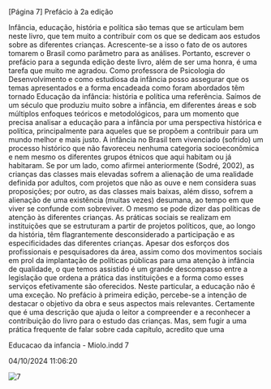 [Página 7]
Prefácio à 2a edição

Infância, educação, história e política são temas que se articulam bem
neste livro, que tem muito a contribuir com os que se dedicam aos
estudos sobre as diferentes crianças. Acrescente-se a isso o fato de os
autores tomarem o Brasil como parâmetro para as análises. Portanto,
escrever o prefácio para a segunda edição deste livro, além de ser uma
honra, é uma tarefa que muito me agradou. Como professora de Psicologia do Desenvolvimento e como estudiosa da infância posso assegurar que os temas apresentados e a forma encadeada como foram
abordados têm tornado Educação da infância: história e política uma
referência.
Saímos de um século que produziu muito sobre a infância, em diferentes áreas e sob múltiplos enfoques teóricos e metodológicos, para
um momento que precisa analisar a educação para a infância por uma
perspectiva histórica e política, principalmente para aqueles que se
propõem a contribuir para um mundo melhor e mais justo.
A infância no Brasil tem vivenciado (sofrido) um processo histórico
que não favoreceu nenhuma categoria socioeconômica e nem mesmo
os diferentes grupos étnicos que aqui habitam ou já habitaram. Se por
um lado, como afirmei anteriormente (Sodré, 2002), as crianças das
classes mais elevadas sofrem a alienação de uma realidade definida
por adultos, com projetos que não as ouve e nem considera suas proposições; por outro, as das classes mais baixas, além disso, sofrem a
alienação de uma existência (muitas vezes) desumana, ao tempo em
que viver se confunde com sobreviver.
O mesmo se pode dizer das políticas de atenção às diferentes
crianças. As práticas sociais se realizam em instituições que se estruturam a partir de projetos políticos, que, ao longo da história, têm flagrantemente desconsiderado a participação e as especificidades das
diferentes crianças. Apesar dos esforços dos profissionais e pesquisadores da área, assim como dos movimentos sociais em prol da implantação de políticas públicas para uma atenção à infância de qualidade,
o que temos assistido é um grande descompasso entre a legislação que
ordena a prática das instituições e a forma como esses serviços efetivamente são oferecidos. Neste particular, a educação não é uma exceção.
No prefácio à primeira edição, percebe-se a intenção de destacar
o objetivo da obra e seus aspectos mais relevantes. Certamente que
é uma descrição que ajuda o leitor a compreender e a reconhecer a
contribuição do livro para o estudo das crianças. Mas, sem fugir a
uma prática frequente de falar sobre cada capítulo, acredito que uma


Educacao da infancia - Miolo.indd 7

04/10/2024 11:06:20

![7](./img/page_7-01.jpg)
